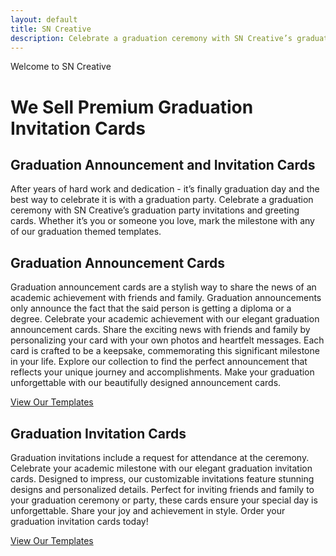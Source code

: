 ```yaml
---
layout: default
title: SN Creative
description: Celebrate a graduation ceremony with SN Creative’s graduation party invitations and greeting cards. Whether it’s you or someone you love, mark the milestone with any of our graduation themed templates.
---
```


<div class="index_page_banner">
<div class="container">
<div class="row">
<div class="col-md-12">
<span>Welcome to SN Creative</span>
<h1>We Sell Premium Graduation Invitation Cards</h1>
</div>
</div>
</div>
</div>

<div class="main">
<div class="container">

<div class="row">
<div class="col-md-12">
<h2 class="centered">Graduation Announcement and Invitation Cards</h2>
<p class="centered">After years of hard work and dedication - it’s finally graduation day and the best way to celebrate it is with a graduation party. Celebrate a graduation ceremony with SN Creative’s graduation party invitations and greeting cards. Whether it’s you or someone you love, mark the milestone with any of our graduation themed templates.</p>
</div>
</div>

<div class="row equal-height">

<div class="col-md-6">
<div class="cards">	
<h2 class="centered">Graduation Announcement Cards</h2>
<p class="centered">Graduation announcement cards are a stylish way to share the news of an academic achievement with friends and family. Graduation announcements only announce the fact that the said person is getting a diploma or a degree. Celebrate your academic achievement with our elegant graduation announcement cards. Share the exciting news with friends and family by personalizing your card with your own photos and heartfelt messages. Each card is crafted to be a keepsake, commemorating this significant milestone in your life. Explore our collection to find the perfect announcement that reflects your unique journey and accomplishments. Make your graduation unforgettable with our beautifully designed announcement cards.</p>
<p><a href="" class="b1">View Our Templates</a></p>
</div>
</div>

<div class="col-md-6">
<div class="cards">
<h2 class="centered">Graduation Invitation Cards</h2>
<p class="centered">Graduation invitations include a request for attendance at the ceremony. Celebrate your academic milestone with our elegant graduation invitation cards. Designed to impress, our customizable invitations feature stunning designs and personalized details. Perfect for inviting friends and family to your graduation ceremony or party, these cards ensure your special day is unforgettable. Share your joy and achievement in style. Order your graduation invitation cards today!</p>
<p><a href="" class="b1">View Our Templates</a></p>
</div>
</div>

</div>

</div>
</div>